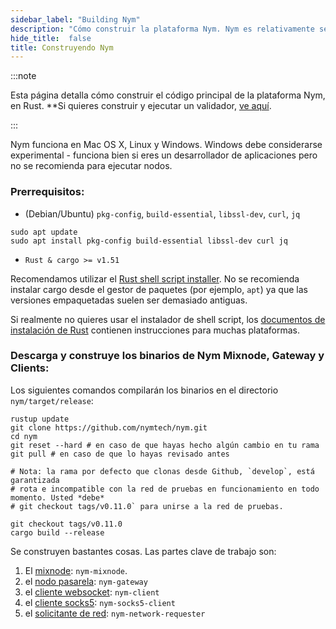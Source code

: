 ```yaml
---
sidebar_label: "Building Nym"
description: "Cómo construir la plataforma Nym. Nym es relativamente sencillo de construir y ejecutar en Mac OS X, Linux y Windows."
hide_title:  false
title: Construyendo Nym
---
```


 

:::note

Esta página detalla cómo construir el código principal de la plataforma Nym, en Rust. **Si quieres construir y ejecutar un validador, [ve aquí](/es/docs/stable/run-nym-nodes/validators).

:::


Nym funciona en Mac OS X, Linux y Windows. Windows debe considerarse experimental - funciona bien si eres un desarrollador de aplicaciones pero no se recomienda para ejecutar nodos.

### Prerrequisitos:

- (Debian/Ubuntu) `pkg-config`, `build-essential`, `libssl-dev`, `curl`, `jq`

```
sudo apt update
sudo apt install pkg-config build-essential libssl-dev curl jq
```

- `Rust & cargo >= v1.51`

Recomendamos utilizar el [Rust shell script installer](https://www.rust-lang.org/tools/install). No se recomienda instalar cargo desde el gestor de paquetes (por ejemplo, `apt`) ya que las versiones empaquetadas suelen ser demasiado antiguas.

Si realmente no quieres usar el instalador de shell script, los [documentos de instalación de Rust](https://forge.rust-lang.org/infra/other-installation-methods.html) contienen instrucciones para muchas plataformas.

### Descarga y construye los binarios de Nym Mixnode, Gateway y Clients:

Los siguientes comandos compilarán los binarios en el directorio `nym/target/release`:

```
rustup update
git clone https://github.com/nymtech/nym.git
cd nym
git reset --hard # en caso de que hayas hecho algún cambio en tu rama
git pull # en caso de que lo hayas revisado antes

# Nota: la rama por defecto que clonas desde Github, `develop`, está garantizada
# rota e incompatible con la red de pruebas en funcionamiento en todo momento. Usted *debe*
# git checkout tags/v0.11.0` para unirse a la red de pruebas.

git checkout tags/v0.11.0
cargo build --release
```

Se construyen bastantes cosas. Las partes clave de trabajo son:

1. El [mixnode](/es/docs/stable/run-nym-nodes/mixnodes): `nym-mixnode`.
2. el [nodo pasarela](/es/docs/stable/run-nym-nodes/gateways): `nym-gateway`
3. el [cliente websocket](/es/docs/stable/build-apps/websocket-client): `nym-client`
4. el [cliente socks5](/es/docs/stable/use-apps/index): `nym-socks5-client`
5. el [solicitante de red](/es/docs/stable/run-nym-nodes/requester): `nym-network-requester`

